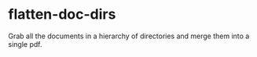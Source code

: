 # flatten-doc-dirs
Grab all the documents in a hierarchy of directories and merge them into a single pdf.
